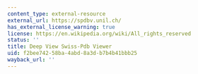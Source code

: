 ```yaml
---
content_type: external-resource
external_url: https://spdbv.unil.ch/
has_external_license_warning: true
license: https://en.wikipedia.org/wiki/All_rights_reserved
status: ''
title: Deep View Swiss-Pdb Viewer
uid: f2bee742-58ba-4abd-8a3d-b7b4b41bbb25
wayback_url: ''
---
```

